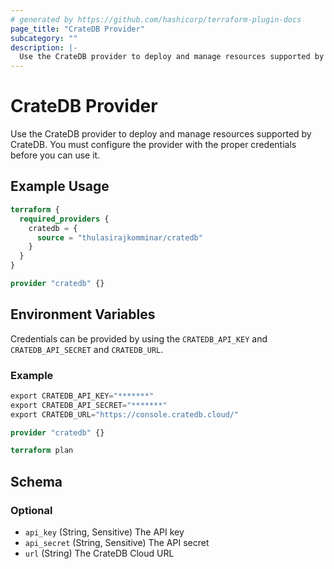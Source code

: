 ```yaml
---
# generated by https://github.com/hashicorp/terraform-plugin-docs
page_title: "CrateDB Provider"
subcategory: ""
description: |-
  Use the CrateDB provider to deploy and manage resources supported by CrateDB. You must configure the provider with the proper credentials before you can use it.
---
```


# CrateDB Provider

Use the CrateDB provider to deploy and manage resources supported by CrateDB. You must configure the provider with the proper credentials before you can use it.


## Example Usage

```terraform
terraform {
  required_providers {
    cratedb = {
      source = "thulasirajkomminar/cratedb"
    }
  }
}

provider "cratedb" {}
```

## Environment Variables

Credentials can be provided by using the `CRATEDB_API_KEY` and `CRATEDB_API_SECRET` and `CRATEDB_URL`.

### Example

```terraform
export CRATEDB_API_KEY="*******"
export CRATEDB_API_SECRET="*******"
export CRATEDB_URL="https://console.cratedb.cloud/"

provider "cratedb" {}

terraform plan
```

<!-- schema generated by tfplugindocs -->
## Schema

### Optional

- `api_key` (String, Sensitive) The API key
- `api_secret` (String, Sensitive) The API secret
- `url` (String) The CrateDB Cloud URL

